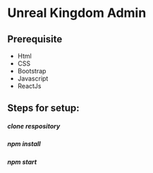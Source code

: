 # Unreal Kingdom Admin

## Prerequisite

- Html
- CSS
- Bootstrap
- Javascript
- ReactJs

## Steps for setup:

##### clone respository

##### npm install

##### npm start

